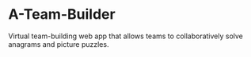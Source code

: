 A-Team-Builder
==============

Virtual team-building web app that allows teams to collaboratively solve anagrams and picture puzzles.
